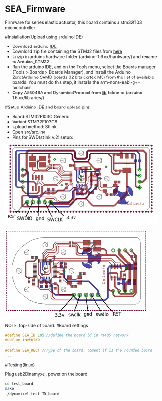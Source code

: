 # SEA_Firmware
Firmware for series elastic actuator, this board contains a stm32f103 microcontroller

#Installation(Upload using arduino IDE)

- Download arduino [IDE](https://www.arduino.cc/en/Main/Software)
- Download zip file containing the STM32 files from [here](https://github.com/fabriciopk/Arduino_STM32/archive/master.zip)
- Unzip in arduino hardware folder (arduino-1.6.xx/hardware/) and rename to Arduino_STM32
- Run the arduino IDE, and on the Tools menu, select the Boards manager (Tools > Boards > Boards Manager), and install the Arduino Zero(Arduino SAMD boards 32 bits cortex M3) from the list of available boards. You must do this step, it installs the arm-none-eabi-g++ toolchain!
- Copy AS5048A and DynamixelProtocol from [lib](https://github.com/fabriciopk/SEA_Firmware/tree/master/lib) folder to (arduino-1.6.xx/libraries/)


#Setup Arduino IDE and board upload pins
- Board:STM32F103C Generic
- Variant:STM32F103C8
- Upload method: Stlink
- Open src/src.ino
- Pins for SWD(stlink v.2) setup:

![alt tag](https://github.com/fabriciopk/SEA_Firmware/blob/master/hardware/retangular.png)

![alt tag](https://github.com/fabriciopk/SEA_Firmware/blob/master/hardware/round.png)

NOTE: top-side of board.
#Board settings
```c++
#define SEA_ID 105 //define the board id in rs485 network
#define INVERTED
...
#define SEA_RECT //Type of the board, coment if is the rounded board
...
```
#Testing(linux)

Plug usb2Dinamyxel, power on the board.
```bash
cd test_board
make
./dynamixel_test ID_board
```
